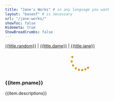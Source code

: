 ```yaml
---
title: "Jane's Works" # in any language you want
layout: "baseof" # is necessary
url: "/jane-works/"
showToc: false
Hidemeta: true
ShowBreadCrumbs: false
---
```


<link rel="stylesheet" href="/src/index.css">
<div id="app">
  <div class="navbar">
      <span><a href="/gallery/">{{title.random}}</a></span>
      |
      <span><a href="/dame/">{{title.dame}}</a></span>
      |
      <span><a href="/jane-works/" class="active-link">{{title.jane}}</a></span>
      <br>
  </div>
  <transition name="spinner" mode="out-in">
      <div class="spinner" v-show="isLoading">
          <div class="lds-roller">
              <div></div>
              <div></div>
              <div></div>
              <div></div>
              <div></div>
              <div></div>
              <div></div>
              <div></div>
          </div>
      </div>
  </transition>
  <div class="container">
      <div class="wrapper" v-for="item in janeWorks">
          <img 
              :src="item.linkAdd" :alt="item.altText" :key="item.id"
              @click.prevent="currentShow(item.linkAdd)"
              @load="loaded"
              />
          <div class="caps" v-cloak>
              <h3>{{item.pname}}</h3>
              <span>{{item.descriptions}}</span>
          </div>
      </div>
  </div>
  <transition name="popup" @click="closeImg">
      <div 
          v-if="maskOn" 
          :class="maskOn?'mask':''" 
          @click="closeImg"  >
          <img :src="currentImg" alt="">
  </div>
  </transition>
</div>
<script src="/src/main.js" ></script>
<script src="https://unpkg.com/vue@next" defer></script>
<style>
.spinner {
  display: flex;
  justify-content: center;
  align-items: center;
  width: 100%;
}
.lds-roller {
  display: inline-block;
  position: relative;
  width: 80px;
  height: 80px;
}
.lds-roller div {
  animation: lds-roller 1.2s cubic-bezier(0.5, 0, 0.5, 1) infinite;
  transform-origin: 40px 40px;
}
.lds-roller div:after {
  content: ' ';
  display: block;
  position: absolute;
  width: 7px;
  height: 7px;
  border-radius: 50%;
  background-color: rgb(215, 153, 35);
  margin: -4px 0 0 -4px;
}
.lds-roller div:nth-child(1) {
  animation-delay: -0.036s;
}
.lds-roller div:nth-child(1):after {
  top: 63px;
  left: 63px;
}
.lds-roller div:nth-child(2) {
  animation-delay: -0.072s;
}
.lds-roller div:nth-child(2):after {
  top: 68px;
  left: 56px;
}
.lds-roller div:nth-child(3) {
  animation-delay: -0.108s;
}
.lds-roller div:nth-child(3):after {
  top: 71px;
  left: 48px;
}
.lds-roller div:nth-child(4) {
  animation-delay: -0.144s;
}
.lds-roller div:nth-child(4):after {
  top: 72px;
  left: 40px;
}
.lds-roller div:nth-child(5) {
  animation-delay: -0.18s;
}
.lds-roller div:nth-child(5):after {
  top: 71px;
  left: 32px;
}
.lds-roller div:nth-child(6) {
  animation-delay: -0.216s;
}
.lds-roller div:nth-child(6):after {
  top: 68px;
  left: 24px;
}
.lds-roller div:nth-child(7) {
  animation-delay: -0.252s;
}
.lds-roller div:nth-child(7):after {
  top: 63px;
  left: 17px;
}
.lds-roller div:nth-child(8) {
  animation-delay: -0.288s;
}
.lds-roller div:nth-child(8):after {
  top: 56px;
  left: 12px;
}
@keyframes lds-roller {
  0% {
    transform: rotate(0deg);
  }
  100% {
    transform: rotate(360deg);
  }
}
</style>
